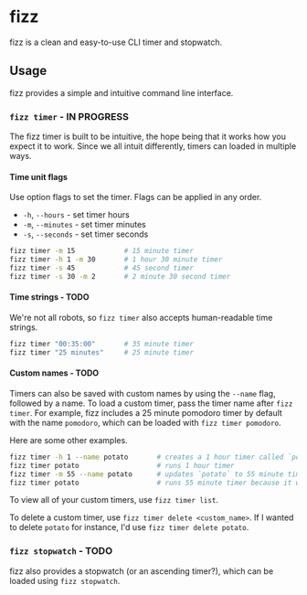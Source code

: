# fizz

fizz is a clean and easy-to-use CLI timer and stopwatch.

## Usage

fizz provides a simple and intuitive command line interface.

### `fizz timer` - IN PROGRESS

The fizz timer is built to be intuitive, the hope being that it works
how you expect it to work. Since we all intuit differently, timers can
loaded in multiple ways.

#### Time unit flags

Use option flags to set the timer. Flags can be applied in any order.

- `-h`, `--hours` - set timer hours
- `-m`, `--minutes` - set timer minutes
- `-s`, `--seconds` - set timer seconds

```bash
fizz timer -m 15            # 15 minute timer
fizz timer -h 1 -m 30       # 1 hour 30 minute timer
fizz timer -s 45            # 45 second timer
fizz timer -s 30 -m 2       # 2 minute 30 second timer
```

#### Time strings - TODO

We're not all robots, so `fizz timer` also accepts human-readable time
strings.

```bash
fizz timer "00:35:00"       # 35 minute timer
fizz timer "25 minutes"     # 25 minute timer
```

#### Custom names - TODO

Timers can also be saved with custom names by using the `--name` flag,
followed by a name. To load a custom timer, pass the timer name after
`fizz timer`. For example, fizz includes a 25 minute pomodoro timer by
default with the name `pomodoro`, which can be loaded with `fizz timer
pomodoro`.

Here are some other examples.

```bash
fizz timer -h 1 --name potato       # creates a 1 hour timer called `potato`
fizz timer potato                   # runs 1 hour timer
fizz timer -m 55 --name potato      # updates `potato` to 55 minute timer
fizz timer potato                   # runs 55 minute timer because it was updated above
```

To view all of your custom timers, use `fizz timer list`.

To delete a custom timer, use `fizz timer delete <custom_name>`. If I
wanted to delete `potato` for instance, I'd use `fizz timer delete
potato`.

### `fizz stopwatch` - TODO

fizz also provides a stopwatch (or an ascending timer?), which can be
loaded using `fizz stopwatch`.
